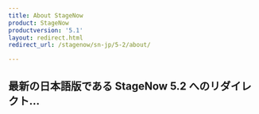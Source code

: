 ```yaml
---
title: About StageNow
product: StageNow
productversion: '5.1'
layout: redirect.html
redirect_url: /stagenow/sn-jp/5-2/about/

---
```


## 最新の日本語版である StageNow 5.2 へのリダイレクト...


